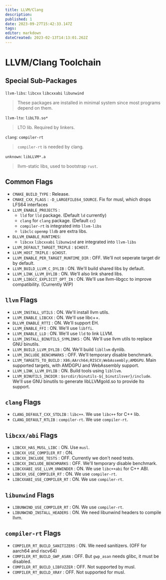 ```yaml
---
title: LLVM/Clang
description: 
published: 1
date: 2023-09-27T15:42:33.147Z
tags: 
editor: markdown
dateCreated: 2023-02-13T14:13:01.262Z
---
```


# LLVM/Clang Toolchain

## Special Sub-Packages

`llvm-libs`: `libcxx` `libcxxabi` `libunwind`
> These packages are installed in minimal system since most programs depend on them.

`llvm-lto`: `libLTO.so*`
> LTO lib. Required by linkers.

`clang`: `compiler-rt`
> `compiler-rt` is needed by clang.

`unknown`: `libLLVM*.a`
> llvm-static libs, used to bootstrap `rust`.

## Common Flags

- `CMAKE_BUILD_TYPE` : Release.
- `CMAKE_CXX_FLAGS` : `-D_LARGEFILE64_SOURCE`. Fix for musl, which drops LFS64 interfaces
- `LLVM_ENABLE_PROJECTS` :
  - `lld` for `lld` package. (Default `ld` currently)
  - `clang` for `clang` package. (Default `cc`)
  - `compiler-rt` is integrated into `llvm-libs`
  - `libclc` `openmp` `lldb` are extra libs.
- `DLLVM_ENABLE_RUNTIMES`:
  - `libcxx` `libcxxabi` `libunwind` are integrated into `llvm-libs`
- `LLVM_DEFAULT_TARGET_TRIPLE` : `$CHOST`.
- `LLVM_HOST_TRIPLE` : `$CHOST`.
- `LLVM_ENABLE_PER_TARGET_RUNTIME_DIR` : OFF. We'll not seperate target dir by default.
- `LLVM_BUILD_LLVM_C_DYLIB` : ON. We'll build shared libs by default.
- `LLVM_LINK_LLVM_DYLIB` : ON. We'll also link shared libs.
- `LLVM_LIBGCC_EXPLICIT_OPT_IN` : ON. We'll use llvm-libgcc to improve compatibility. (Currently WIP)

## `llvm` Flags

- `LLVM_INSTALL_UTILS` : ON. We'll install llvm utils.
- `LLVM_ENABLE_LIBCXX` : ON. We'll use libc++.
- `DLLVM_ENABLE_RTTI` : ON. We'll support EH.
- `LLVM_ENABLE_FFI` : ON. We'll use `libffi`.
- `LLVM_ENABLE_LLD` : ON. We'll use `lld` to link LLVM.
- `LLVM_INSTALL_BINUTILS_SYMLINKS` : ON. We'll use llvm utils to replace GNU binutils.
- `LLVM_BUILD_LLVM_DYLIB` : ON. We'll build `libllvm` dynlib.
- `LLVM_INCLUDE_BENCHMARKS` : OFF. We'll temporary disable benchmark.
- `LLVM_TARGETS_TO_BUILD` : `X86;AArch64;RISCV;WebAssembly;AMDGPU`. Main supported targets, with AMDGPU and WebAssembly support.
- `LLVM_LINK_LLVM_DYLIB` : ON. Build tools using `libllvm`.
- `LLVM_BINUTILS_INCDIR` : `$srcdir/binutils-${_binutilsver}/include`. We'll use GNU binutils to generate libLLVMgold.so to provide lto support.

## `clang` Flags

- `CLANG_DEFAULT_CXX_STDLIB` : `libc++`. We use `libc++` for C++ lib.
- `CLANG_DEFAULT_RTLIB` : `compiler-rt`. We use `compiler-rt`.

## `libcxx/abi` Flags

- `LIBCXX_HAS_MUSL_LIBC` : ON. Use `musl`.
- `LIBCXX_USE_COMPILER_RT` : ON. 
- `LIBCXX_INCLUDE_TESTS` : OFF. Currently we don't need tests.
- `LIBCXX_INCLUDE_BENCHMARKS` : OFF. We'll temporary disable benchmark.
- `LIBCXXABI_USE_LLVM_UNWINDER` : ON. We use `libc++abi` for C++ ABI.
- `LIBCXX_USE_COMPILER_RT` : ON. We use `compiler-rt`.
- `LIBCXXABI_USE_COMPILER_RT` : ON. We use `compiler-rt`.

## `libunwind` Flags

- `LIBUNWIND_USE_COMPILER_RT` : ON. We use `compiler-rt`.
- `LIBUNWIND_INSTALL_HEADERS` : ON. We need libunwind headers to compile llvm.

## `compiler-rt` Flags

- `COMPILER_RT_BUILD_SANITIZERS` : ON. We need sanitizers. (OFF for aarch64 and riscv64)
- `COMPILER_RT_BUILD_GWP_ASAN` : OFF. But `gwp_asan` needs glibc, it must be disabled.
- `COMPILER_RT_BUILD_LIBFUZZER` : OFF. Not supported by musl.
- `COMPILER_RT_BUILD_XRAY` : OFF. Not supported for musl.